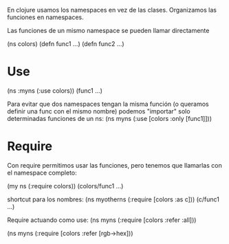 En clojure usamos los namespaces en vez de las clases.
Organizamos las funciones en namespaces.

Las funciones de un mismo namespace se pueden llamar directamente

(ns colors)
(defn func1 ...)
(defn func2 ...)


# Use
(ns :myns
  (:use colors))
(func1 ...)


Para evitar que dos namespaces tengan la misma función (o queramos definir una func con el mismo nombre) podemos "importar" solo determinadas funciones de un ns:
(ns myns
  (:use [colors :only [func1]]))


# Require
Con require permitimos usar las funciones, pero tenemos que llamarlas con el namespace completo:

(my ns
  (:require colors))
(colors/func1 ...)


shortcut para los nombres:
(ns myotherns
  (:require [colors :as c]))
(c/func1 ...)

Require actuando como use:
(ns myns
  (:require [colors :refer :all]))

(ns myns
  (:require [colors :refer [rgb->hex]))

